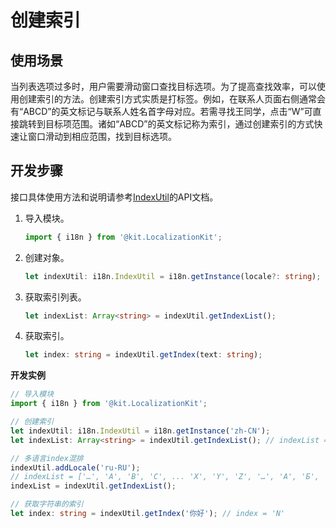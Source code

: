 # 创建索引

## 使用场景

当列表选项过多时，用户需要滑动窗口查找目标选项。为了提高查找效率，可以使用创建索引的方法。创建索引方式实质是打标签。例如，在联系人页面右侧通常会有“ABCD”的英文标记与联系人姓名首字母对应。若需寻找王同学，点击“W”可直接跳转到目标项范围。诸如“ABCD”的英文标记称为索引，通过创建索引的方式快速让窗口滑动到相应范围，找到目标选项。

## 开发步骤

接口具体使用方法和说明请参考[IndexUtil](../reference/apis-localization-kit/js-apis-i18n.md#indexutil8)的API文档。

1. 导入模块。
   ```ts
   import { i18n } from '@kit.LocalizationKit';
   ```

2. 创建对象。
   ```ts
   let indexUtil: i18n.IndexUtil = i18n.getInstance(locale?: string); // locale为表示区域ID的字符串，默认值是系统当前区域ID
   ```

3. 获取索引列表。
   ```ts
   let indexList: Array<string> = indexUtil.getIndexList();
   ```

4. 获取索引。
   ```ts
   let index: string = indexUtil.getIndex(text: string);
   ```

**开发实例**

```ts
// 导入模块
import { i18n } from '@kit.LocalizationKit';

// 创建索引
let indexUtil: i18n.IndexUtil = i18n.getInstance('zh-CN');
let indexList: Array<string> = indexUtil.getIndexList(); // indexList = ['…', 'A', 'B', 'C', ... 'X', 'Y', 'Z', '…']

// 多语言index混排
indexUtil.addLocale('ru-RU');
// indexList = ['…', 'A', 'B', 'C', ... 'X', 'Y', 'Z', '…', 'А', 'Б', 'В', ... 'Э', 'Ю', 'Я', '…']
indexList = indexUtil.getIndexList(); 

// 获取字符串的索引
let index: string = indexUtil.getIndex('你好'); // index = 'N'
```
